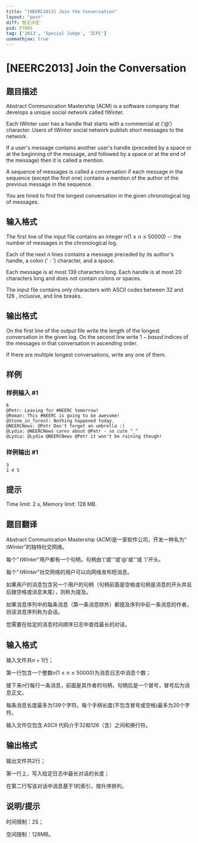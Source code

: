 ```yaml
---
title: "[NEERC2013] Join the Conversation"
layout: "post"
diff: 暂无评定
pid: P7005
tag: ['2013', 'Special Judge', 'ICPC']
usemathjax: true
---
```


# [NEERC2013] Join the Conversation
## 题目描述



Abstract Communication Mastership (ACM) is a software company that develops a unique social network called tWinter.

Each tWinter user has a handle that starts with a commercial at $(‘@')$ character. Users of tWinter social network publish short messages to the network.

If a user's message contains another user's handle (preceded by a space or at the beginning of the message, and followed by a space or at the end of the message) then it is called a mention.

A sequence of messages is called a conversation if each message in the sequence (except the first one) contains a mention of the author of the previous message in the sequence.

You are hired to find the longest conversation in the given chronological log of messages.


## 输入格式



The first line of the input file contains an integer $n (1 \le n \le 50 000)$ -- the number of messages in the chronological log.

Each of the next $n$ lines contains a message preceded by its author's handle, a colon $(‘:')$ character, and a space.

Each message is at most $139$ characters long. Each handle is at most $20$ characters long and does not contain colons or spaces.

The input file contains only characters with ASCII codes between $32$ and $126$ , inclusive, and line breaks.


## 输出格式



On the first line of the output file write the length of the longest conversation in the given log. On the second line write $1-based$ indices of the messages in that conversation in ascending order.

If there are multiple longest conversations, write any one of them.


## 样例

### 样例输入 #1
```
6
@Petr: Leaving for #NEERC tomorrow!
@Roman: This #NEERC is going to be awesome!
@Stone_in_forest: Nothing happened today.
@NEERCNews: @Petr Don't forget an umbrella :)
@Lydia: @NEERCNews cares about @Petr - so cute ^_^
@Lydia: @Lydia @NEERCNews @Petr it won't be raining though!

```
### 样例输出 #1
```
3
1 4 5

```
## 提示

Time limit: 2 s, Memory limit: 128 MB. 


## 题目翻译

Abstract Communication Mastership (ACM)是一家软件公司，开发一种名为$“tWinter”$的独特社交网络。

每个$“tWinter”$用户都有一个句柄，句柄由$‘(’$或$‘‘’$或$‘@’$或$‘′’$或 $‘)’$开头。

每个$“tWinter”$社交网络的用户可以向网络发布短消息。

如果用户的消息包含另一个用户的句柄（句柄前面是空格或句柄是消息的开头并且后跟空格或消息末尾），则称为提及。

如果消息序列中的每条消息（第一条消息除外）都提及序列中前一条消息的作者，则该消息序列称为会话。

您需要在给定的消息时间顺序日志中查找最长的对话。

## 输入格式
输入文件共$n+1$行；

第一行包含一个整数$n(1≤n≤50000)$为消息日志中消息个数；

接下来$n$行每行一条消息，前面是其作者的句柄，句柄后是一个冒号，冒号后为消息正文。

每条消息长度最多为$139$个字符。每个手柄长度(不包含冒号或空格)最多为$20$个字符。

输入文件仅包含 ASCII 代码介于32和126（含）之间和换行符。

## 输出格式
输出文件共$2$行；

第一行上，写入给定日志中最长对话的长度；

在第二行写该对话中消息基于1的索引，按升序排列。

## 说明/提示
时间限制：2S；

空间限制：128MB。
